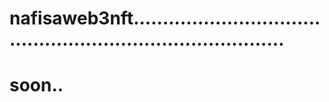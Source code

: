 # nafisaweb3nft...............................................................................
# soon..
